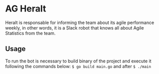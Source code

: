 # AG Heralt
Heralt is responsable for informing the team about its agile performance weekly, in other words, it is a Slack robot that knows all about Agile Statistics from the team.

## Usage
To run the bot is necessary to build binary of the project and execute it following the commands below:
`$ go build main.go` and after `$ ./main`